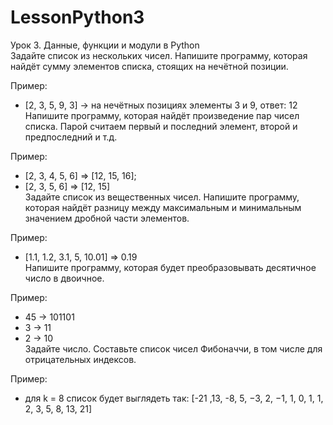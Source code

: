 # LessonPython3

Урок 3. Данные, функции и модули в Python      
Задайте список из нескольких чисел. Напишите программу, которая найдёт сумму элементов списка, стоящих на нечётной позиции.       
      
Пример:         
          
- [2, 3, 5, 9, 3] -> на нечётных позициях элементы 3 и 9, ответ: 12         
Напишите программу, которая найдёт произведение пар чисел списка. Парой считаем первый и последний элемент, второй и предпоследний и т.д.           
            
Пример:      
         
- [2, 3, 4, 5, 6] => [12, 15, 16];             
- [2, 3, 5, 6] => [12, 15]              
Задайте список из вещественных чисел. Напишите программу, которая найдёт разницу между максимальным и минимальным значением дробной части элементов.            
               
Пример:                
                  
- [1.1, 1.2, 3.1, 5, 10.01] => 0.19                
Напишите программу, которая будет преобразовывать десятичное число в двоичное.                        
                
Пример:            
         
- 45 -> 101101          
- 3 -> 11      
- 2 -> 10            
Задайте число. Составьте список чисел Фибоначчи, в том числе для отрицательных индексов.              
         
Пример:         
           
- для k = 8 список будет выглядеть так: [-21 ,13, -8, 5, −3, 2, −1, 1, 0, 1, 1, 2, 3, 5, 8, 13, 21]          
